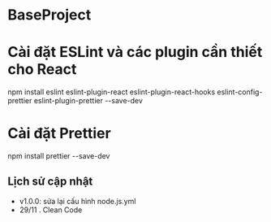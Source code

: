# BaseProject

# Cài đặt ESLint và các plugin cần thiết cho React

npm install eslint eslint-plugin-react eslint-plugin-react-hooks eslint-config-prettier eslint-plugin-prettier --save-dev

# Cài đặt Prettier

npm install prettier --save-dev

## Lịch sử cập nhật

- v1.0.0: sửa lại cấu hình node.js.yml
- 29/11 . Clean Code

